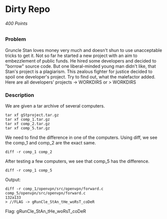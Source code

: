# Dirty Repo
###### 400 Points

### Problem
Gruncle Stan loves money very much and doesn't shun to use unacceptable tricks to get it. Not so far he started a new project with an aim to embezzlement of public funds. He hired some developers and decided to "borrow" source code. But one liberal-minded young man didn't like, that Stan's project is a plagiarism. This zealous fighter for justice decided to spoil one developer's project. Try to find out, what the malefactor added.
Here are all developers' projects -> WORKDIRS or > WORKDIRS 

### Description
We are given a tar archive of several computers.

```
tar xf gStproject.tar.gz
tar xf comp_1.tar.gz
tar xf comp_2.tar.gz
tar xf comp_5.tar.gz 
```
We need to find the difference in one of the computers.
Using diff, we see the comp_1 and comp_2 are the exact same.

```
diff -r comp_1 comp_2
```

After testing a few computers, we see that comp_5 has the difference.

```
diff -r comp_1 comp_5
```

Output:
```
diff -r comp_1/openvpn/src/openvpn/forward.c comp_5/openvpn/src/openvpn/forward.c
132a133
> //FLAG -> gRunCle_StAn_tHe_woRsT_coDeR
```

Flag: gRunCle_StAn_tHe_woRsT_coDeR
